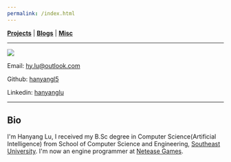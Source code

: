 ```yaml
---
permalink: /index.html
---
```


[**Projects**](/projects.md) | [**Blogs**](/blogs.md) | [**Misc**](/misc.md)

---

![](https://avatars.githubusercontent.com/u/45009841?s=128&v=4)

Email: hy.lu@outlook.com

Github: [hanyangl5](https://github.com/hanyangl5)

Linkedin: [hanyanglu](https://www.linkedin.com/in/hanyang-lu-06a250181/)

---

## Bio

I'm Hanyang Lu, I received my B.Sc degree in Computer Science(Artificial Intelligence) from School of Computer Science and Engineering, [Southeast University](https://www.seu.edu.cn/english/). I'm now an engine programmer at [Netease Games](https://www.neteasegames.com/).

